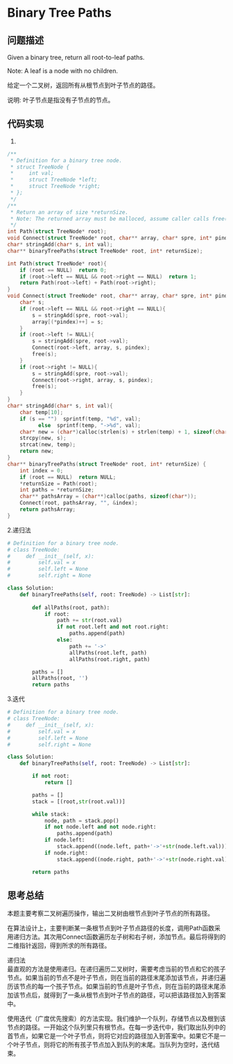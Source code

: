 #  Binary Tree Paths

## 问题描述

Given a binary tree, return all root-to-leaf paths.

Note: A leaf is a node with no children.

给定一个二叉树，返回所有从根节点到叶子节点的路径。

说明: 叶子节点是指没有子节点的节点。


## 代码实现

1.
``` C
/**
 * Definition for a binary tree node.
 * struct TreeNode {
 *     int val;
 *     struct TreeNode *left;
 *     struct TreeNode *right;
 * };
 */
/**
 * Return an array of size *returnSize.
 * Note: The returned array must be malloced, assume caller calls free().
 */
int Path(struct TreeNode* root);
void Connect(struct TreeNode* root, char** array, char* spre, int* pindex);
char* stringAdd(char* s, int val);
char** binaryTreePaths(struct TreeNode* root, int* returnSize);

int Path(struct TreeNode* root){
    if (root == NULL)  return 0;
    if (root->left == NULL && root->right == NULL)  return 1;
    return Path(root->left) + Path(root->right);
}
void Connect(struct TreeNode* root, char** array, char* spre, int* pindex){
    char* s;
    if (root->left == NULL && root->right == NULL){
        s = stringAdd(spre, root->val);
        array[(*pindex)++] = s;
    }
    if (root->left != NULL){
        s = stringAdd(spre, root->val);
        Connect(root->left, array, s, pindex);
        free(s);
    }
    if (root->right != NULL){
        s = stringAdd(spre, root->val);
        Connect(root->right, array, s, pindex);
        free(s);
    }
}
char* stringAdd(char* s, int val){
    char temp[10];
    if (s == "")  sprintf(temp, "%d", val);
          else  sprintf(temp, "->%d", val);
    char* new = (char*)calloc(strlen(s) + strlen(temp) + 1, sizeof(char));
    strcpy(new, s);
    strcat(new, temp);
    return new;
}
char** binaryTreePaths(struct TreeNode* root, int* returnSize) {
    int index = 0;
    if (root == NULL)  return NULL;
    *returnSize = Path(root);
    int paths = *returnSize;
    char** pathsArray = (char**)calloc(paths, sizeof(char*));
    Connect(root, pathsArray, "", &index);
    return pathsArray;
}
```


2.递归法
```python
# Definition for a binary tree node.
# class TreeNode:
#     def __init__(self, x):
#         self.val = x
#         self.left = None
#         self.right = None

class Solution:
    def binaryTreePaths(self, root: TreeNode) -> List[str]:
        
        def allPaths(root, path):
            if root:
                path += str(root.val)
                if not root.left and not root.right:
                    paths.append(path)
                else:
                    path += '->'
                    allPaths(root.left, path)
                    allPaths(root.right, path)

        paths = []
        allPaths(root, '')
        return paths
```

3.迭代
```python
# Definition for a binary tree node.
# class TreeNode:
#     def __init__(self, x):
#         self.val = x
#         self.left = None
#         self.right = None

class Solution:
    def binaryTreePaths(self, root: TreeNode) -> List[str]:

        if not root:
            return []

        paths = []
        stack = [(root,str(root.val))]

        while stack:
            node, path = stack.pop()
            if not node.left and not node.right:
                paths.append(path)
            if node.left:
                stack.append((node.left, path+'->'+str(node.left.val)))
            if node.right:
                stack.append((node.right, path+'->'+str(node.right.val)))

        return paths
```

## 思考总结

本题主要考察二叉树遍历操作，输出二叉树由根节点到叶子节点的所有路径。

在算法设计上，主要判断某一条根节点到叶子节点路径的长度，调用Path函数采用递归方法。其次用Connect函数遍历左子树和右子树，添加节点。最后将得到的二维指针返回，得到所求的所有路径。

递归法  
最直观的方法是使用递归。在递归遍历二叉树时，需要考虑当前的节点和它的孩子节点。如果当前的节点不是叶子节点，则在当前的路径末尾添加该节点，并递归遍历该节点的每一个孩子节点。如果当前的节点是叶子节点，则在当前的路径末尾添加该节点后，就得到了一条从根节点到叶子节点的路径，可以把该路径加入到答案中。

使用迭代（广度优先搜索）的方法实现。我们维护一个队列，存储节点以及根到该节点的路径。一开始这个队列里只有根节点。在每一步迭代中，我们取出队列中的首节点，如果它是一个叶子节点，则将它对应的路径加入到答案中。如果它不是一个叶子节点，则将它的所有孩子节点加入到队列的末尾。当队列为空时，迭代结束。
